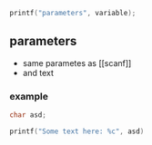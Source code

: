 ```c
printf("parameters", variable);
```

## parameters

- same parametes as [[scanf]] 
- and text

### example
```c
char asd;

printf("Some text here: %c", asd)
```

